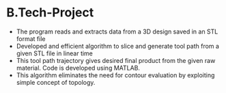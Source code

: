 # B.Tech-Project
<ul>
  <li>The program reads and extracts data from a 3D design saved in an STL format file</li>
  <li>Developed and efficient algorithm to slice and generate tool path from a given STL file in linear time</li>
  <li>This tool path trajectory gives desired final product from the given raw material. Code is developed using MATLAB.</li>
  <li>This algorithm eliminates the need for contour evaluation by exploiting simple concept of topology.</li>
</ul>
